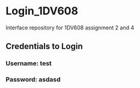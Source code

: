 # Login_1DV608
Interface repository for 1DV608 assignment 2 and 4
##  Credentials to Login
### Username: test
### Password: asdasd
